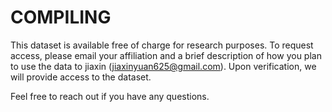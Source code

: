 # COMPILING

This dataset is available free of charge for research purposes. To request access, please email your affiliation and a brief description of how you plan to use the data to jiaxin (jiaxinyuan625@gmail.com). Upon verification, we will provide access to the dataset. 

Feel free to reach out if you have any questions.
